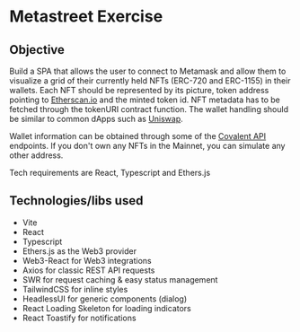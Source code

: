 # Metastreet Exercise

## Objective

Build a SPA that allows the user to connect to Metamask and allow them to visualize a grid of their currently held NFTs (ERC-720 and ERC-1155) in their wallets.
Each NFT should be represented by its picture, token address pointing to [Etherscan.io](https://etherscan.io) and the minted token id. 
NFT metadata has to be fetched through the tokenURI contract function.
The wallet handling should be similar to common dApps such as [Uniswap](https://uniswap.org).

Wallet information can be obtained through some of the [Covalent API](https://www.covalenthq.com) endpoints. If you don't own any NFTs in the Mainnet, you can simulate any other address.

Tech requirements are React, Typescript and Ethers.js

## Technologies/libs used

* Vite
* React
* Typescript
* Ethers.js as the Web3 provider
* Web3-React for Web3 integrations
* Axios for classic REST API requests
* SWR for request caching & easy status management
* TailwindCSS for inline styles
* HeadlessUI for generic components (dialog)
* React Loading Skeleton for loading indicators
* React Toastify for notifications
